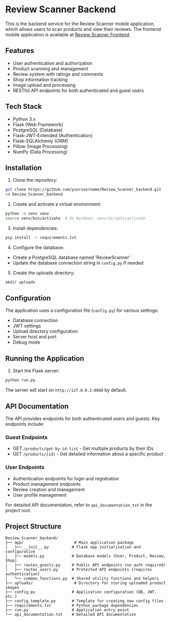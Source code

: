 # Review Scanner Backend

This is the backend service for the Review Scanner mobile application, which allows users to scan products and view their reviews. The frontend mobile application is available at [Review Scanner Frontend](https://github.com/NoIdeaForMyName/Review_Scanner_frontend).

## Features

- User authentication and authorization
- Product scanning and management
- Review system with ratings and comments
- Shop information tracking
- Image upload and processing
- RESTful API endpoints for both authenticated and guest users

## Tech Stack

- Python 3.x
- Flask (Web Framework)
- PostgreSQL (Database)
- Flask-JWT-Extended (Authentication)
- Flask-SQLAlchemy (ORM)
- Pillow (Image Processing)
- NumPy (Data Processing)

## Installation

1. Clone the repository:
```bash
git clone https://github.com/yourusername/Review_Scanner_backend.git
cd Review_Scanner_backend
```

2. Create and activate a virtual environment:
```bash
python -m venv venv
source venv/bin/activate  # On Windows: venv\Scripts\activate
```

3. Install dependencies:
```bash
pip install -r requirements.txt
```

4. Configure the database:
- Create a PostgreSQL database named 'ReviewScanner'
- Update the database connection string in `config.py` if needed

5. Create the uploads directory:
```bash
mkdir uploads
```

## Configuration

The application uses a configuration file (`config.py`) for various settings:

- Database connection
- JWT settings
- Upload directory configuration
- Server host and port
- Debug mode

## Running the Application

1. Start the Flask server:
```bash
python run.py
```

The server will start on `http://127.0.0.1:8080` by default.

## API Documentation

The API provides endpoints for both authenticated users and guests. Key endpoints include:

### Guest Endpoints
- GET `/products/get-by-id-list` - Get multiple products by their IDs
- GET `/products/{id}` - Get detailed information about a specific product

### User Endpoints
- Authentication endpoints for login and registration
- Product management endpoints
- Review creation and management
- User profile management

For detailed API documentation, refer to `api_documentation.txt` in the project root.

## Project Structure

```
Review_Scanner_backend/
├── app/                      # Main application package
│   ├── __init__.py          # Flask app initialization and configuration
│   ├── models.py            # Database models (User, Product, Review, Shop)
│   ├── routes_guests.py     # Public API endpoints (no auth required)
│   ├── routes_users.py      # Protected API endpoints (requires authentication)
│   └── common_functions.py  # Shared utility functions and helpers
├── uploads/                  # Directory for storing uploaded product images
├── config.py                # Application configuration (DB, JWT, etc.)
├── config_template.py       # Template for creating new config files
├── requirements.txt         # Python package dependencies
├── run.py                   # Application entry point
└── api_documentation.txt    # Detailed API documentation
```
